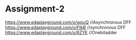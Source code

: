 # Assignment-2

https://www.edaplayground.com/x/wpuQ //Asynchronous DFF
https://www.edaplayground.com/x/FtkB  //synchronous DFF
https://www.edaplayground.com/x/6ZYE  //Onebitadder
